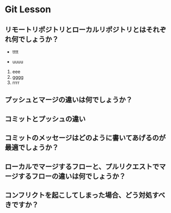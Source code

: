 # Git Lesson

## リモートリポジトリとローカルリポジトリとはそれぞれ何でしょうか？
- tttt
* uuuu
1. eee
1. gggg
1. rrrr



## プッシュとマージの違いは何でしょうか？



## コミットとプッシュの違い



## コミットのメッセージはどのように書いてあげるのが最適でしょうか？



## ローカルでマージするフローと、プルリクエストでマージするフローの違いは何でしょうか？



## コンフリクトを起こしてしまった場合、どう対処すべきですか？